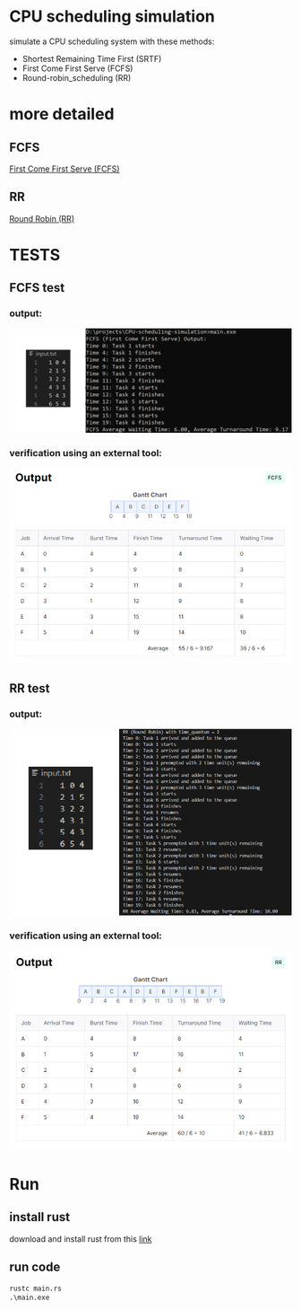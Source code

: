 # CPU scheduling simulation
simulate a CPU scheduling system with these methods:
- Shortest Remaining Time First (SRTF) 
- First Come First Serve (FCFS)
- Round-robin_scheduling (RR) 

# more detailed 
## FCFS
[First Come First Serve (FCFS)](docs/md/FirstComeFirstServe.md)

## RR
[Round Robin (RR)](docs/md/RoundRobin.md)
# TESTS
## FCFS test
### output:
![Test Image](docs/img/fcfs-output-test.png)

### verification using an external tool:
![Test Image](docs/img/fcfs-verify.png)

## RR test
### output:
![Test Image](docs/img/rr-output-test.png)

### verification using an external tool:
![Test Image](docs/img/rr-verify.png)

# Run
## install rust
download and install rust from this [link](https://www.rust-lang.org/tools/install)

## run code
```
rustc main.rs
.\main.exe
```



